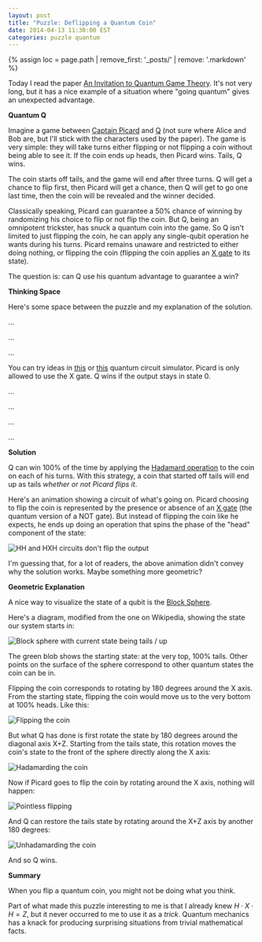 ```yaml
---
layout: post
title: "Puzzle: Deflipping a Quantum Coin"
date: 2014-04-13 11:30:00 EST
categories: puzzle quantum
---
```


{% assign loc = page.path | remove_first: '_posts/' | remove: '.markdown' %}

Today I read the paper [An Invitation to Quantum Game Theory](http://arxiv.org/pdf/quant-ph/0211191v1.pdf). It's not very long, but it has a nice example of a situation where "going quantum" gives an unexpected advantage.

**Quantum Q**

Imagine a game between [Captain Picard](http://en.wikipedia.org/wiki/Jean-Luc_Picard) and [Q](http://en.wikipedia.org/wiki/Q_%28Star_Trek%29) (not sure where Alice and Bob are, but I'll stick with the characters used by the paper). The game is very simple: they will take turns either flipping or not flipping a coin without being able to see it. If the coin ends up heads, then Picard wins. Tails, Q wins.

The coin starts off tails, and the game will end after three turns. Q will get a chance to flip first, then Picard will get a chance, then Q will get to go one last time, then the coin will be revealed and the winner decided.

Classically speaking, Picard can guarantee a 50% chance of winning by randomizing his choice to flip or not flip the coin. But Q, being an omnipotent trickster, has snuck a quantum coin into the game. So Q isn't limited to just flipping the coin, he can apply any single-qubit operation he wants during his turns. Picard remains unaware and restricted to either doing nothing, or flipping the coin (flipping the coin applies an [X gate](http://en.wikipedia.org/wiki/Quantum_gate#Pauli-X_gate) to its state).

The question is: can Q use his quantum advantage to guarantee a win?

**Thinking Space**

Here's some space between the puzzle and my explanation of the solution.

...

...

...

You can try ideas in [this](http://jsfiddle.net/xkCLq/24/embedded/result/) or [this](http://www.davyw.com/quantum/) quantum circuit simulator. Picard is only allowed to use the X gate. Q wins if the output stays in state 0.

...

...

...

...

**Solution**

Q can win 100% of the time by applying the [Hadamard operation](http://en.wikipedia.org/wiki/Quantum_gate#Hadamard_gate) to the coin on each of his turns. With this strategy, a coin that started off tails will end up as tails *whether or not Picard flips it*.

Here's an animation showing a circuit of what's going on. Picard choosing to flip the coin is represented by the presence or absence of an [X gate](http://en.wikipedia.org/wiki/Quantum_gate#Pauli-X_gate) (the quantum version of a NOT gate). But instead of flipping the coin like he expects, he ends up doing an operation that spins the phase of the "head" component of the state:

<img style="max-width:100%;" alt="HH and HXH circuits don't flip the output" src="/assets/{{ loc }}/circuit.gif"/>

I'm guessing that, for a lot of readers, the above animation didn't convey why the solution works. Maybe something more geometric?

**Geometric Explanation**

A nice way to visualize the state of a qubit is the [Block Sphere](http://en.wikipedia.org/wiki/Bloch_sphere).

Here's a diagram, modified from the one on Wikipedia, showing the state our system starts in:

<img style="max-width:100%;" alt="Block sphere with current state being tails / up" src="/assets/{{ loc }}/tails-at-top.png"/>

The green blob shows the starting state: at the very top, 100% tails. Other points on the surface of the sphere correspond to other quantum states the coin can be in.

Flipping the coin corresponds to rotating by 180 degrees around the X axis. From the starting state, flipping the coin would move us to the very bottom at 100% heads. Like this:

<img style="max-width:100%;" alt="Flipping the coin" src="/assets/{{ loc }}/spin-to-bottom.png"/>

But what Q has done is first rotate the state by 180 degrees around the diagonal axis X+Z. Starting from the tails state, this rotation moves the coin's state to the front of the sphere directly along the X axis:

<img style="max-width:100%;" alt="Hadamarding the coin" src="/assets/{{ loc }}/spin-to-side.png"/>

Now if Picard goes to flip the coin by rotating around the X axis, nothing will happen:

<img style="max-width:100%;" alt="Pointless flipping" src="/assets/{{ loc }}/spin-at-side.png"/>

And Q can restore the tails state by rotating around the X+Z axis by another 180 degrees:

<img style="max-width:100%;" alt="Unhadamarding the coin" src="/assets/{{ loc }}/back-to-top.png"/>

And so Q wins.

**Summary**

When you flip a quantum coin, you might not be doing what you think.

Part of what made this puzzle interesting to me is that I already knew $H \cdot X \cdot H = Z$, but it never occurred to me to use it as a *trick*. Quantum mechanics has a knack for producing surprising situations from trivial mathematical facts.

